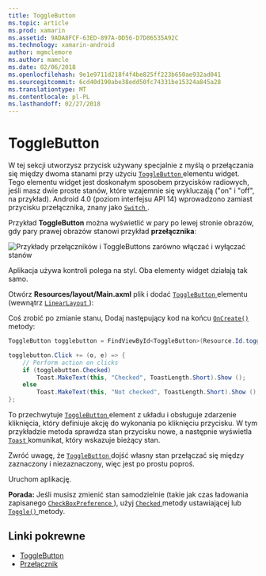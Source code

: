 ```yaml
---
title: ToggleButton
ms.topic: article
ms.prod: xamarin
ms.assetid: 9ADA8FCF-63ED-897A-DD56-D7D86535A92C
ms.technology: xamarin-android
author: mgmclemore
ms.author: mamcle
ms.date: 02/06/2018
ms.openlocfilehash: 9e1e9711d218f4f4be825ff223b650ae932ad041
ms.sourcegitcommit: 6cd40d190abe38edd50fc74331be15324a845a28
ms.translationtype: MT
ms.contentlocale: pl-PL
ms.lasthandoff: 02/27/2018
---
```

# <a name="togglebutton"></a>ToggleButton

W tej sekcji utworzysz przycisk używany specjalnie z myślą o przełączania się między dwoma stanami przy użyciu [ `ToggleButton` ](https://developer.xamarin.com/api/type/Android.Widget.ToggleButton/) elementu widget. Tego elementu widget jest doskonałym sposobem przycisków radiowych, jeśli masz dwie proste stanów, które wzajemnie się wykluczają ("on" i "off", na przykład). Android 4.0 (poziom interfejsu API 14) wprowadzono zamiast przycisku przełącznika, znany jako [ `Switch` ](https://developer.xamarin.com/api/type/Android.Widget.Switch/).

Przykład **ToggleButton** można wyświetlić w pary po lewej stronie obrazów, gdy pary prawej obrazów stanowi przykład **przełącznika**:

![Przykłady przełączników i ToggleButtons zarówno włączać i wyłączać stanów](toggle-button-images/togglebutton-switch.png)  

Aplikacja używa kontroli polega na styl. Oba elementy widget działają tak samo.

Otwórz **Resources/layout/Main.axml** plik i dodać [ `ToggleButton` ](https://developer.xamarin.com/api/type/Android.Widget.ToggleButton/) elementu (wewnątrz [ `LinearLayout` ](https://developer.xamarin.com/api/type/Android.Widget.LinearLayout/)):

Coś zrobić po zmianie stanu, Dodaj następujący kod na końcu [ `OnCreate()` ](https://developer.xamarin.com/api/member/Android.App.Activity.OnCreate/p/Android.OS.Bundle/Android.OS.PersistableBundle) metody:

```csharp
ToggleButton togglebutton = FindViewById<ToggleButton>(Resource.Id.togglebutton);

togglebutton.Click += (o, e) => {
    // Perform action on clicks
    if (togglebutton.Checked)
        Toast.MakeText(this, "Checked", ToastLength.Short).Show ();
    else
        Toast.MakeText(this, "Not checked", ToastLength.Short).Show ();
};
```

To przechwytuje [ `ToggleButton` ](https://developer.xamarin.com/api/type/Android.Widget.ToggleButton/) element z układu i obsługuje zdarzenie kliknięcia, który definiuje akcję do wykonania po kliknięciu przycisku. W tym przykładzie metoda sprawdza stan przycisku nowe, a następnie wyświetla [ `Toast` ](https://developer.xamarin.com/api/type/Android.Widget.Toast/) komunikat, który wskazuje bieżący stan.

Zwróć uwagę, że [ `ToggleButton` ](https://developer.xamarin.com/api/type/Android.Widget.ToggleButton/) dojść własny stan przełączać się między zaznaczony i niezaznaczony, więc jest po prostu poproś.

Uruchom aplikację.


**Porada:** Jeśli musisz zmienić stan samodzielnie (takie jak czas ładowania zapisanego [ `CheckBoxPreference` ](https://developer.xamarin.com/api/type/Android.Preferences.CheckBoxPreference/)), użyj [ `Checked` ](https://developer.xamarin.com/api/property/Android.Widget.CompoundButton.Checked/) metody ustawiającej lub [ `Toggle()` ](https://developer.xamarin.com/api/member/Android.Widget.CompoundButton.Toggle/) metody.


## <a name="related-links"></a>Linki pokrewne

- [ToggleButton](http://developer.android.com/reference/android/widget/ToggleButton.html)
- [Przełącznik](http://developer.android.com/reference/android/widget/Switch.html)
